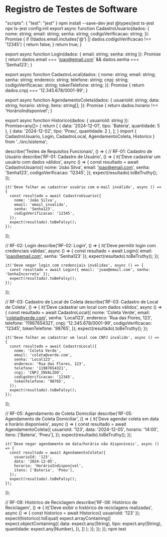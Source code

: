 # Registro de Testes de Software

"scripts": {
  "test": "jest"
}
npm install --save-dev jest @types/jest ts-jest
npx ts-jest config:init
export async function CadastroUsuario(dados: {
  nome: string;
  email: string;
  senha: string;
  codigoVerificacao: string;
}): Promise<boolean> {
  if (!dados.email.includes('@') || dados.codigoVerificacao !== '12345') {
    return false;
  }
  return true;
}

export async function Login(dados: { email: string; senha: string }): Promise<boolean> {
  return dados.email === 'joao@email.com' && dados.senha === 'Senha123';
}

export async function CadastroLocal(dados: {
  nome: string;
  email: string;
  senha: string;
  endereco: string;
  telefone: string;
  cnpj: string;
  codigoVerificacao: string;
  tokenTelefone: string;
}): Promise<boolean> {
  return dados.cnpj === '12.345.678/0001-99';
}

export async function AgendamentoColeta(dados: {
  usuarioId: string;
  data: string;
  horario: string;
  itens: string[];
}): Promise<boolean> {
  return dados.horario !== 'HorárioIndisponível';
}

export async function Historico(dados: { usuarioId: string }): Promise<any[]> {
  return [
    { data: '2024-12-01', tipo: 'Bateria', quantidade: 5 },
    { data: '2024-12-02', tipo: 'Pneu', quantidade: 2 },
  ];
}
import { CadastroUsuario, Login, CadastroLocal, AgendamentoColeta, Historico } from '../src/sistema';

describe('Testes de Requisitos Funcionais', () => {
  // RF-01: Cadastro de Usuário
  describe('RF-01: Cadastro de Usuário', () => {
    it('Deve cadastrar um usuário com dados válidos', async () => {
      const resultado = await CadastroUsuario({
        nome: 'João Silva',
        email: 'joao@email.com',
        senha: 'Senha123',
        codigoVerificacao: '12345',
      });
      expect(resultado).toBeTruthy();
    });

    it('Deve falhar ao cadastrar usuário com e-mail inválido', async () => {
      const resultado = await CadastroUsuario({
        nome: 'João Silva',
        email: 'email_invalido',
        senha: 'Senha123',
        codigoVerificacao: '12345',
      });
      expect(resultado).toBeFalsy();
    });
  });

  // RF-02: Login
  describe('RF-02: Login', () => {
    it('Deve permitir login com credenciais válidas', async () => {
      const resultado = await Login({ email: 'joao@email.com', senha: 'Senha123' });
      expect(resultado).toBeTruthy();
    });

    it('Deve negar login com credenciais inválidas', async () => {
      const resultado = await Login({ email: 'joao@email.com', senha: 'SenhaIncorreta' });
      expect(resultado).toBeFalsy();
    });
  });

  // RF-03: Cadastro de Local de Coleta
  describe('RF-03: Cadastro de Local de Coleta', () => {
    it('Deve cadastrar um local com dados válidos', async () => {
      const resultado = await CadastroLocal({
        nome: 'Coleta Verde',
        email: 'coleta@verde.com',
        senha: 'Local123',
        endereco: 'Rua das Flores, 123',
        telefone: '11987654321',
        cnpj: '12.345.678/0001-99',
        codigoVerificacao: '12345',
        tokenTelefone: '98765',
      });
      expect(resultado).toBeTruthy();
    });

    it('Deve falhar ao cadastrar um local com CNPJ inválido', async () => {
      const resultado = await CadastroLocal({
        nome: 'Coleta Verde',
        email: 'coleta@verde.com',
        senha: 'Local123',
        endereco: 'Rua das Flores, 123',
        telefone: '11987654321',
        cnpj: 'CNPJ_INVALIDO',
        codigoVerificacao: '12345',
        tokenTelefone: '98765',
      });
      expect(resultado).toBeFalsy();
    });
  });

  // RF-05: Agendamento de Coleta Domiciliar
  describe('RF-05: Agendamento de Coleta Domiciliar', () => {
    it('Deve agendar coleta em data e horário disponíveis', async () => {
      const resultado = await AgendamentoColeta({
        usuarioId: '123',
        data: '2024-12-05',
        horario: '14:00',
        itens: ['Bateria', 'Pneu'],
      });
      expect(resultado).toBeTruthy();
    });

    it('Deve negar agendamento em data/horário não disponíveis', async () => {
      const resultado = await AgendamentoColeta({
        usuarioId: '123',
        data: '2024-12-05',
        horario: 'HorárioIndisponível',
        itens: ['Bateria', 'Pneu'],
      });
      expect(resultado).toBeFalsy();
    });
  });

  // RF-08: Histórico de Reciclagem
  describe('RF-08: Histórico de Reciclagem', () => {
    it('Deve exibir o histórico de reciclagens realizadas', async () => {
      const historico = await Historico({ usuarioId: '123' });
      expect(historico).toEqual(
        expect.arrayContaining([
          expect.objectContaining({
            data: expect.any(String),
            tipo: expect.any(String),
            quantidade: expect.any(Number),
          }),
        ])
      );
    });
  });
});
npm test
